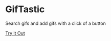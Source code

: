 # GifTastic
Search gifs and add gifs with a click of a button

[Try it Out](https://jsierra0918.github.io/GifTastic/)
